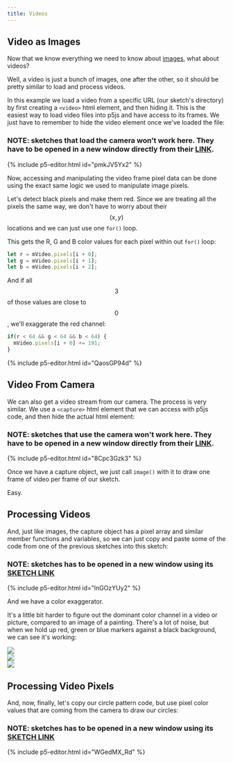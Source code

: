 ```yaml
---
title: Videos
---
```

## Video as Images

Now that we know everything we need to know about [images](../images/), what about videos?

Well, a video is just a bunch of images, one after the other, so it should be pretty similar to load and process videos.

In this example we load a video from a specific URL (our sketch's directory) by first creating a `<video>` html element, and then hiding it. This is the easiest way to load video files into p5js and have access to its frames. We just have to remember to hide the video element once we've loaded the file:

### NOTE: sketches that load the camera won't work here. They have to be opened in a new window directly from their [LINK](https://editor.p5js.org/thiagohersan/sketches/8Cpc3Gzk3).

{% include p5-editor.html id="pmkJV5Yx2" %}

Now, accessing and manipulating the video frame pixel data can be done using the exact same logic we used to manipulate image pixels.

Let's detect black pixels and make them red. Since we are treating all the pixels the same way, we don't have to worry about their $$(x, y)$$ locations and we can just use one `for()` loop.

This gets the R, G and B color values for each pixel within out `for()` loop:

```js
let r = mVideo.pixels[i + 0];
let g = mVideo.pixels[i + 1];
let b = mVideo.pixels[i + 2];
```

And if all $$3$$ of those values are close to $$0$$, we'll exaggerate the red channel:

```js
if(r < 64 && g < 64 && b < 64) {
  mVideo.pixels[i + 0] += 191;
}
```

{% include p5-editor.html id="QaosGP94d" %}

## Video From Camera

We can also get a video stream from our camera. The process is very similar. We use a `<capture>` html element that we can access with p5js code, and then hide the actual html element:

### NOTE: sketches that use the camera won't work here. They have to be opened in a new window directly from their [LINK](https://editor.p5js.org/thiagohersan/sketches/8Cpc3Gzk3).

{% include p5-editor.html id="8Cpc3Gzk3" %}

Once we have a capture object, we just call `image()` with it to draw one frame of video per frame of our sketch.

Easy.

## Processing Videos

And, just like images, the capture object has a pixel array and similar member functions and variables, so we can just copy and paste some of the code from one of the previous sketches into this sketch:

### NOTE: sketches has to be opened in a new window using its [SKETCH LINK](https://editor.p5js.org/thiagohersan/sketches/lnGOzYUy2)

{% include p5-editor.html id="lnGOzYUy2" %}

And we have a color exaggerator.

It's a little bit harder to figure out the dominant color channel in a video or picture, compared to an image of a painting. There's a lot of noise, but when we hold up red, green or blue markers against a black background, we can see it's working:

<div class="image-row">
  <div class="img-wrapper">
    <img src = "{{ '/assets/images/creative-coding/camera-00.jpg' | relative_url }}"/>
  </div>
  <div class="img-wrapper">
    <img src = "{{ '/assets/images/creative-coding/camera-01.jpg' | relative_url }}"/>
  </div>
  <div class="img-wrapper">
    <img src = "{{ '/assets/images/creative-coding/camera-02.jpg' | relative_url }}"/>
  </div>
</div>

## Processing Video Pixels

And, now, finally, let's copy our circle pattern code, but use pixel color values that are coming from the camera to draw our circles:

### NOTE: sketches has to be opened in a new window using its [SKETCH LINK](https://editor.p5js.org/thiagohersan/sketches/WGedMX_Rd)
{% include p5-editor.html id="WGedMX_Rd" %}
